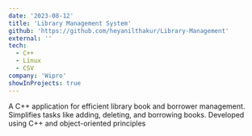 ```yaml
---
date: '2023-08-12'
title: 'Library Management System'
github: 'https://github.com/heyanilthakur/Library-Management'
external: ''
tech:
  - C++
  - Linux
  - CSV
company: 'Wipro'
showInProjects: true
---
```

A C++ application for efficient library book and borrower management. Simplifies tasks like adding, deleting, and borrowing books. Developed using C++ and object-oriented principles
